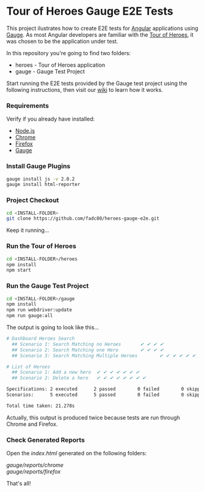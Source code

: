 # Tour of Heroes Gauge E2E Tests

This project ilustrates how to create E2E tests for [Angular][2] applications using [Gauge][1]. As most Angular developers are familiar with the [Tour of Heroes][3], it was chosen to be the application under test.

In this repository you're going to find two folders:

* heroes - Tour of Heroes application
* gauge - Gauge Test Project 

Start running the E2E tests provided by the Gauge test project using the following instructions, then visit our [wiki][4] to learn how it works.

### Requirements

Verify if you already have installed: 

* [Node.js][5]
* [Chrome][6] 
* [Firefox][7]
* [Gauge][8]

### Install Gauge Plugins  

```bash
gauge install js -v 2.0.2
gauge install html-reporter
```

### Project Checkout

```bash
cd <INSTALL-FOLDER>
git clone https://github.com/fadc80/heroes-gauge-e2e.git
```
Keep it running...

### Run the Tour of Heroes

```bash
cd <INSTALL-FOLDER>/heroes
npm install
npm start
```

### Run the Gauge Test Project

```bash
cd <INSTALL-FOLDER>/gauge
npm install
npm run webdriver:update
npm run gauge:all
```

The output is going to look like this...

```bash
# Dashboard Heroes Search
  ## Scenario 1: Search Matching no Heroes       ✔ ✔ ✔ ✔
  ## Scenario 2: Search Matching one Hero        ✔ ✔ ✔ ✔
  ## Scenario 3: Search Matching Multiple Heroes        ✔ ✔ ✔ ✔ ✔ ✔ ✔

# List of Heroes
  ## Scenario 1: Add a new hero  ✔ ✔ ✔ ✔ ✔ ✔ ✔
  ## Scenario 2: Delete a hero   ✔ ✔ ✔ ✔ ✔ ✔ ✔ ✔

Specifications: 2 executed      2 passed        0 failed        0 skipped
Scenarios:      5 executed      5 passed        0 failed        0 skipped

Total time taken: 21.278s
```

Actually, this output is produced twice because tests are run through Chrome and Firefox.

### Check Generated Reports

Open the *index.html* generated on the following folders:  

*gauge/reports/chrome*  
*gauge/reports/firefox*

That's all!

[1]:https://gauge.org/index.html
[2]:https://angular.io/
[3]:https://angular.io/tutorial#tutorial-tour-of-heroes
[4]:https://github.com/fadc80/heroes-gauge-e2e/wiki
[5]:https://nodejs.org/
[6]:https://www.google.com/chrome
[7]:https://www.mozilla.org
[8]:https://gauge.org/get-started.html
